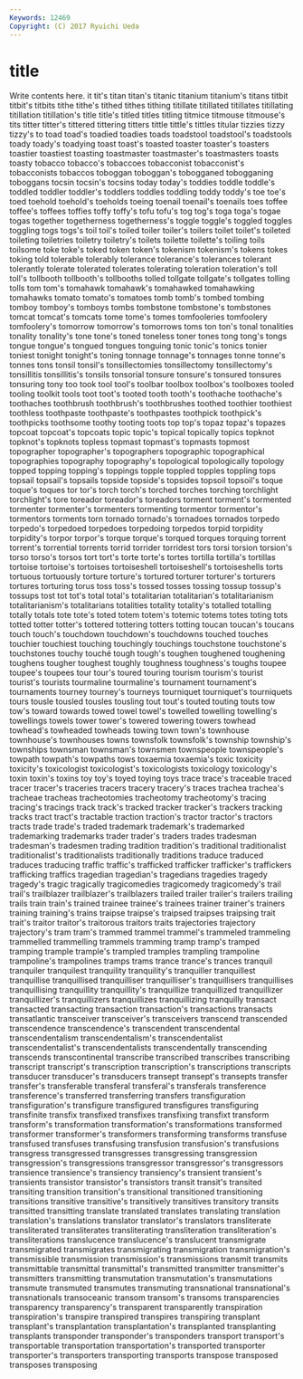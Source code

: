 ```yaml
---
Keywords: 12469 
Copyright: (C) 2017 Ryuichi Ueda
---
```


# title

Write contents here.
it tit's titan titan's titanic titanium titanium's
titans titbit titbit's titbits tithe tithe's tithed tithes tithing titillate
titillated titillates titillating titillation titillation's title title's titled titles titling
titmice titmouse titmouse's tits titter titter's tittered tittering titters tittle
tittle's tittles titular tizzies tizzy tizzy's to toad toad's toadied
toadies toads toadstool toadstool's toadstools toady toady's toadying toast toast's
toasted toaster toaster's toasters toastier toastiest toasting toastmaster toastmaster's toastmasters
toasts toasty tobacco tobacco's tobaccoes tobacconist tobacconist's tobacconists tobaccos toboggan
toboggan's tobogganed tobogganing toboggans tocsin tocsin's tocsins today today's toddies
toddle toddle's toddled toddler toddler's toddlers toddles toddling toddy toddy's
toe toe's toed toehold toehold's toeholds toeing toenail toenail's toenails
toes toffee toffee's toffees toffies toffy toffy's tofu tofu's tog
tog's toga toga's togae togas together togetherness togetherness's toggle toggle's
toggled toggles toggling togs togs's toil toil's toiled toiler toiler's
toilers toilet toilet's toileted toileting toiletries toiletry toiletry's toilets toilette
toilette's toiling toils toilsome toke toke's toked token token's tokenism
tokenism's tokens tokes toking told tolerable tolerably tolerance tolerance's tolerances
tolerant tolerantly tolerate tolerated tolerates tolerating toleration toleration's toll toll's
tollbooth tollbooth's tollbooths tolled tollgate tollgate's tollgates tolling tolls tom
tom's tomahawk tomahawk's tomahawked tomahawking tomahawks tomato tomato's tomatoes tomb
tomb's tombed tombing tomboy tomboy's tomboys tombs tombstone tombstone's tombstones
tomcat tomcat's tomcats tome tome's tomes tomfooleries tomfoolery tomfoolery's tomorrow
tomorrow's tomorrows toms ton ton's tonal tonalities tonality tonality's tone
tone's toned toneless toner tones tong tong's tongs tongue tongue's
tongued tongues tonguing tonic tonic's tonics tonier toniest tonight tonight's
toning tonnage tonnage's tonnages tonne tonne's tonnes tons tonsil tonsil's
tonsillectomies tonsillectomy tonsillectomy's tonsillitis tonsillitis's tonsils tonsorial tonsure tonsure's tonsured
tonsures tonsuring tony too took tool tool's toolbar toolbox toolbox's
toolboxes tooled tooling toolkit tools toot toot's tooted tooth tooth's
toothache toothache's toothaches toothbrush toothbrush's toothbrushes toothed toothier toothiest toothless
toothpaste toothpaste's toothpastes toothpick toothpick's toothpicks toothsome toothy tooting toots
top top's topaz topaz's topazes topcoat topcoat's topcoats topic topic's
topical topically topics topknot topknot's topknots topless topmast topmast's topmasts
topmost topographer topographer's topographers topographic topographical topographies topography topography's topological
topologically topology topped topping topping's toppings topple toppled topples toppling
tops topsail topsail's topsails topside topside's topsides topsoil topsoil's toque
toque's toques tor tor's torch torch's torched torches torching torchlight
torchlight's tore toreador toreador's toreadors torment torment's tormented tormenter tormenter's
tormenters tormenting tormentor tormentor's tormentors torments torn tornado tornado's tornadoes
tornados torpedo torpedo's torpedoed torpedoes torpedoing torpedos torpid torpidity torpidity's
torpor torpor's torque torque's torqued torques torquing torrent torrent's torrential
torrents torrid torrider torridest tors torsi torsion torsion's torso torso's
torsos tort tort's torte torte's tortes tortilla tortilla's tortillas tortoise
tortoise's tortoises tortoiseshell tortoiseshell's tortoiseshells torts tortuous tortuously torture torture's
tortured torturer torturer's torturers tortures torturing torus toss toss's tossed
tosses tossing tossup tossup's tossups tost tot tot's total total's
totalitarian totalitarian's totalitarianism totalitarianism's totalitarians totalities totality totality's totalled totalling
totally totals tote tote's toted totem totem's totemic totems totes
toting tots totted totter totter's tottered tottering totters totting toucan
toucan's toucans touch touch's touchdown touchdown's touchdowns touched touches touchier
touchiest touching touchingly touchings touchstone touchstone's touchstones touchy touché tough
tough's toughen toughened toughening toughens tougher toughest toughly toughness toughness's
toughs toupee toupee's toupees tour tour's toured touring tourism tourism's
tourist tourist's tourists tourmaline tourmaline's tournament tournament's tournaments tourney tourney's
tourneys tourniquet tourniquet's tourniquets tours tousle tousled tousles tousling tout
tout's touted touting touts tow tow's toward towards towed towel
towel's towelled towelling towelling's towellings towels tower tower's towered towering
towers towhead towhead's towheaded towheads towing town town's townhouse townhouse's
townhouses towns townsfolk townsfolk's township township's townships townsman townsman's townsmen
townspeople townspeople's towpath towpath's towpaths tows toxaemia toxaemia's toxic toxicity
toxicity's toxicologist toxicologist's toxicologists toxicology toxicology's toxin toxin's toxins toy
toy's toyed toying toys trace trace's traceable traced tracer tracer's
traceries tracers tracery tracery's traces trachea trachea's tracheae tracheas tracheotomies
tracheotomy tracheotomy's tracing tracing's tracings track track's tracked tracker tracker's
trackers tracking tracks tract tract's tractable traction traction's tractor tractor's
tractors tracts trade trade's traded trademark trademark's trademarked trademarking trademarks
trader trader's traders trades tradesman tradesman's tradesmen trading tradition tradition's
traditional traditionalist traditionalist's traditionalists traditionally traditions traduce traduced traduces traducing
traffic traffic's trafficked trafficker trafficker's traffickers trafficking traffics tragedian tragedian's
tragedians tragedies tragedy tragedy's tragic tragically tragicomedies tragicomedy tragicomedy's trail
trail's trailblazer trailblazer's trailblazers trailed trailer trailer's trailers trailing trails
train train's trained trainee trainee's trainees trainer trainer's trainers training
training's trains traipse traipse's traipsed traipses traipsing trait trait's traitor
traitor's traitorous traitors traits trajectories trajectory trajectory's tram tram's trammed
trammel trammel's trammeled trammeling trammelled trammelling trammels tramming tramp tramp's
tramped tramping trample trample's trampled tramples trampling trampoline trampoline's trampolines
tramps trams trance trance's trances tranquil tranquiler tranquilest tranquility tranquility's
tranquiller tranquillest tranquillise tranquillised tranquilliser tranquilliser's tranquillisers tranquillises tranquillising tranquillity
tranquillity's tranquillize tranquillized tranquillizer tranquillizer's tranquillizers tranquillizes tranquillizing tranquilly transact
transacted transacting transaction transaction's transactions transacts transatlantic transceiver transceiver's transceivers
transcend transcended transcendence transcendence's transcendent transcendental transcendentalism transcendentalism's transcendentalist transcendentalist's
transcendentalists transcendentally transcending transcends transcontinental transcribe transcribed transcribes transcribing transcript
transcript's transcription transcription's transcriptions transcripts transducer transducer's transducers transept transept's
transepts transfer transfer's transferable transferal transferal's transferals transference transference's transferred
transferring transfers transfiguration transfiguration's transfigure transfigured transfigures transfiguring transfinite transfix
transfixed transfixes transfixing transfixt transform transform's transformation transformation's transformations transformed
transformer transformer's transformers transforming transforms transfuse transfused transfuses transfusing transfusion
transfusion's transfusions transgress transgressed transgresses transgressing transgression transgression's transgressions transgressor
transgressor's transgressors transience transience's transiency transiency's transient transient's transients transistor
transistor's transistors transit transit's transited transiting transition transition's transitional transitioned
transitioning transitions transitive transitive's transitively transitives transitory transits transitted transitting
translate translated translates translating translation translation's translations translator translator's translators
transliterate transliterated transliterates transliterating transliteration transliteration's transliterations translucence translucence's translucent
transmigrate transmigrated transmigrates transmigrating transmigration transmigration's transmissible transmission transmission's transmissions
transmit transmits transmittable transmittal transmittal's transmitted transmitter transmitter's transmitters transmitting
transmutation transmutation's transmutations transmute transmuted transmutes transmuting transnational transnational's transnationals
transoceanic transom transom's transoms transparencies transparency transparency's transparent transparently transpiration
transpiration's transpire transpired transpires transpiring transplant transplant's transplantation transplantation's transplanted
transplanting transplants transponder transponder's transponders transport transport's transportable transportation transportation's
transported transporter transporter's transporters transporting transports transpose transposed transposes transposing
